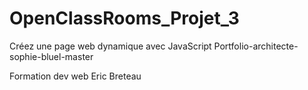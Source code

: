 # OpenClassRooms_Projet_3
Créez une page web dynamique avec JavaScript
Portfolio-architecte-sophie-bluel-master

Formation dev web
Eric Breteau